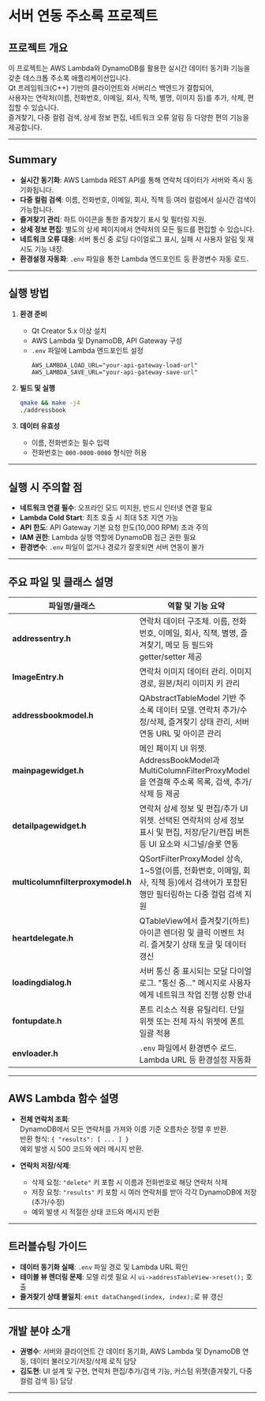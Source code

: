 # 서버 연동 주소록 프로젝트

## 프로젝트 개요
이 프로젝트는 AWS Lambda와 DynamoDB를 활용한 실시간 데이터 동기화 기능을 갖춘 데스크톱 주소록 애플리케이션입니다.  
Qt 프레임워크(C++) 기반의 클라이언트와 서버리스 백엔드가 결합되어,  
사용자는 연락처(이름, 전화번호, 이메일, 회사, 직책, 별명, 이미지 등)를 추가, 삭제, 편집할 수 있습니다.  
즐겨찾기, 다중 컬럼 검색, 상세 정보 편집, 네트워크 오류 알림 등 다양한 편의 기능을 제공합니다.

---

## Summary
- **실시간 동기화**: AWS Lambda REST API를 통해 연락처 데이터가 서버와 즉시 동기화됩니다.
- **다중 컬럼 검색**: 이름, 전화번호, 이메일, 회사, 직책 등 여러 컬럼에서 실시간 검색이 가능합니다.
- **즐겨찾기 관리**: 하트 아이콘을 통한 즐겨찾기 표시 및 필터링 지원.
- **상세 정보 편집**: 별도의 상세 페이지에서 연락처의 모든 필드를 편집할 수 있습니다.
- **네트워크 오류 대응**: 서버 통신 중 로딩 다이얼로그 표시, 실패 시 사용자 알림 및 재시도 기능 내장.
- **환경설정 자동화**: `.env` 파일을 통한 Lambda 엔드포인트 등 환경변수 자동 로드.

---

## 실행 방법

1. **환경 준비**
   - Qt Creator 5.x 이상 설치
   - AWS Lambda 및 DynamoDB, API Gateway 구성
   - `.env` 파일에 Lambda 엔드포인트 설정
     ```
     AWS_LAMBDA_LOAD_URL="your-api-gateway-load-url"
     AWS_LAMBDA_SAVE_URL="your-api-gateway-save-url"
     ```

2. **빌드 및 실행**
   ```bash
   qmake && make -j4
   ./addressbook
   ```

3. **데이터 유효성**
   - 이름, 전화번호는 필수 입력
   - 전화번호는 `000-0000-0000` 형식만 허용

---

## 실행 시 주의할 점

- **네트워크 연결 필수**: 오프라인 모드 미지원, 반드시 인터넷 연결 필요
- **Lambda Cold Start**: 최초 호출 시 최대 5초 지연 가능
- **API 한도**: API Gateway 기본 요청 한도(10,000 RPM) 초과 주의
- **IAM 권한**: Lambda 실행 역할에 DynamoDB 접근 권한 필요
- **환경변수**: `.env` 파일이 없거나 경로가 잘못되면 서버 연동이 불가

---

## 주요 파일 및 클래스 설명

| 파일명/클래스                       | 역할 및 기능 요약 |
|-------------------------------------|------------------|
| **addressentry.h**                  | 연락처 데이터 구조체. 이름, 전화번호, 이메일, 회사, 직책, 별명, 즐겨찾기, 메모 등 필드와 getter/setter 제공
| **ImageEntry.h**                    | 연락처 이미지 데이터 관리. 이미지 경로, 원본/처리 이미지 키 관리
| **addressbookmodel.h**              | QAbstractTableModel 기반 주소록 데이터 모델. 연락처 추가/수정/삭제, 즐겨찾기 상태 관리, 서버 연동 URL 및 아이콘 관리
| **mainpagewidget.h**                | 메인 페이지 UI 위젯. AddressBookModel과 MultiColumnFilterProxyModel을 연결해 주소록 목록, 검색, 추가/삭제 등 제공
| **detailpagewidget.h**              | 연락처 상세 정보 및 편집/추가 UI 위젯. 선택된 연락처의 상세 정보 표시 및 편집, 저장/닫기/편집 버튼 등 UI 요소와 시그널/슬롯 연동
| **multicolumnfilterproxymodel.h**   | QSortFilterProxyModel 상속, 1~5열(이름, 전화번호, 이메일, 회사, 직책 등)에서 검색어가 포함된 행만 필터링하는 다중 컬럼 검색 지원
| **heartdelegate.h**                 | QTableView에서 즐겨찾기(하트) 아이콘 렌더링 및 클릭 이벤트 처리. 즐겨찾기 상태 토글 및 데이터 갱신
| **loadingdialog.h**                 | 서버 통신 중 표시되는 모달 다이얼로그. "통신 중..." 메시지로 사용자에게 네트워크 작업 진행 상황 안내
| **fontupdate.h**                    | 폰트 리소스 적용 유틸리티. 단일 위젯 또는 전체 자식 위젯에 폰트 일괄 적용
| **envloader.h**                     | `.env` 파일에서 환경변수 로드. Lambda URL 등 환경설정 자동화

---

## AWS Lambda 함수 설명

- **전체 연락처 조회**:  
  DynamoDB에서 모든 연락처를 가져와 이름 기준 오름차순 정렬 후 반환.  
  반환 형식: `{ "results": [ ... ] }`  
  예외 발생 시 500 코드와 에러 메시지 반환.

- **연락처 저장/삭제**:  
  - 삭제 요청: `"delete"` 키 포함 시 이름과 전화번호로 해당 연락처 삭제  
  - 저장 요청: `"results"` 키 포함 시 여러 연락처를 받아 각각 DynamoDB에 저장(추가/수정)  
  - 예외 발생 시 적절한 상태 코드와 메시지 반환

---

## 트러블슈팅 가이드

- **데이터 동기화 실패**: `.env` 파일 경로 및 Lambda URL 확인
- **테이블 뷰 렌더링 문제**: 모델 리셋 필요 시 `ui->addressTableView->reset();` 호출
- **즐겨찾기 상태 불일치**: `emit dataChanged(index, index);`로 뷰 갱신

---

## 개발 분야 소개

- **권병수**: 서버와 클라이언트 간 데이터 동기화, AWS Lambda 및 DynamoDB 연동, 데이터 불러오기/저장/삭제 로직 담당
- **김도현**: UI 설계 및 구현, 연락처 편집/추가/검색 기능, 커스텀 위젯(즐겨찾기, 다중 컬럼 검색 등) 담당

---
